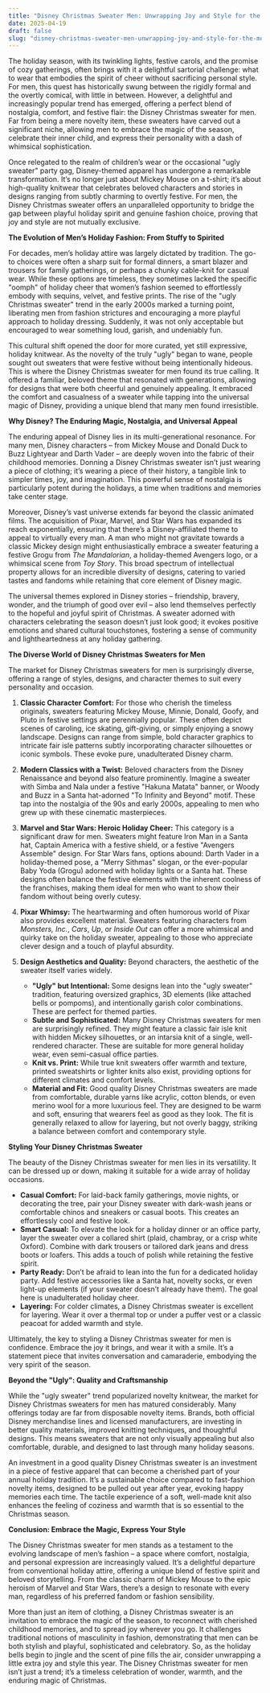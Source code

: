 ```yaml
---
title: "Disney Christmas Sweater Men: Unwrapping Joy and Style for the Modern Gentleman"
date: 2025-04-19
draft: false
slug: "disney-christmas-sweater-men-unwrapping-joy-and-style-for-the-modern-gentleman" 
---
```


The holiday season, with its twinkling lights, festive carols, and the promise of cozy gatherings, often brings with it a delightful sartorial challenge: what to wear that embodies the spirit of cheer without sacrificing personal style. For men, this quest has historically swung between the rigidly formal and the overtly comical, with little in between. However, a delightful and increasingly popular trend has emerged, offering a perfect blend of nostalgia, comfort, and festive flair: the Disney Christmas sweater for men. Far from being a mere novelty item, these sweaters have carved out a significant niche, allowing men to embrace the magic of the season, celebrate their inner child, and express their personality with a dash of whimsical sophistication.

Once relegated to the realm of children’s wear or the occasional "ugly sweater" party gag, Disney-themed apparel has undergone a remarkable transformation. It’s no longer just about Mickey Mouse on a t-shirt; it’s about high-quality knitwear that celebrates beloved characters and stories in designs ranging from subtly charming to overtly festive. For men, the Disney Christmas sweater offers an unparalleled opportunity to bridge the gap between playful holiday spirit and genuine fashion choice, proving that joy and style are not mutually exclusive.

**The Evolution of Men’s Holiday Fashion: From Stuffy to Spirited**

For decades, men’s holiday attire was largely dictated by tradition. The go-to choices were often a sharp suit for formal dinners, a smart blazer and trousers for family gatherings, or perhaps a chunky cable-knit for casual wear. While these options are timeless, they sometimes lacked the specific "oomph" of holiday cheer that women’s fashion seemed to effortlessly embody with sequins, velvet, and festive prints. The rise of the "ugly Christmas sweater" trend in the early 2000s marked a turning point, liberating men from fashion strictures and encouraging a more playful approach to holiday dressing. Suddenly, it was not only acceptable but encouraged to wear something loud, garish, and undeniably fun.

This cultural shift opened the door for more curated, yet still expressive, holiday knitwear. As the novelty of the truly "ugly" began to wane, people sought out sweaters that were festive without being intentionally hideous. This is where the Disney Christmas sweater for men found its true calling. It offered a familiar, beloved theme that resonated with generations, allowing for designs that were both cheerful and genuinely appealing. It embraced the comfort and casualness of a sweater while tapping into the universal magic of Disney, providing a unique blend that many men found irresistible.

**Why Disney? The Enduring Magic, Nostalgia, and Universal Appeal**

The enduring appeal of Disney lies in its multi-generational resonance. For many men, Disney characters – from Mickey Mouse and Donald Duck to Buzz Lightyear and Darth Vader – are deeply woven into the fabric of their childhood memories. Donning a Disney Christmas sweater isn’t just wearing a piece of clothing; it’s wearing a piece of their history, a tangible link to simpler times, joy, and imagination. This powerful sense of nostalgia is particularly potent during the holidays, a time when traditions and memories take center stage.

Moreover, Disney’s vast universe extends far beyond the classic animated films. The acquisition of Pixar, Marvel, and Star Wars has expanded its reach exponentially, ensuring that there’s a Disney-affiliated theme to appeal to virtually every man. A man who might not gravitate towards a classic Mickey design might enthusiastically embrace a sweater featuring a festive Grogu from *The Mandalorian*, a holiday-themed Avengers logo, or a whimsical scene from *Toy Story*. This broad spectrum of intellectual property allows for an incredible diversity of designs, catering to varied tastes and fandoms while retaining that core element of Disney magic.

The universal themes explored in Disney stories – friendship, bravery, wonder, and the triumph of good over evil – also lend themselves perfectly to the hopeful and joyful spirit of Christmas. A sweater adorned with characters celebrating the season doesn’t just look good; it evokes positive emotions and shared cultural touchstones, fostering a sense of community and lightheartedness at any holiday gathering.

**The Diverse World of Disney Christmas Sweaters for Men**

The market for Disney Christmas sweaters for men is surprisingly diverse, offering a range of styles, designs, and character themes to suit every personality and occasion.

1. **Classic Character Comfort:** For those who cherish the timeless originals, sweaters featuring Mickey Mouse, Minnie, Donald, Goofy, and Pluto in festive settings are perennially popular. These often depict scenes of caroling, ice skating, gift-giving, or simply enjoying a snowy landscape. Designs can range from simple, bold character graphics to intricate fair isle patterns subtly incorporating character silhouettes or iconic symbols. These evoke pure, unadulterated Disney charm.
2. **Modern Classics with a Twist:** Beloved characters from the Disney Renaissance and beyond also feature prominently. Imagine a sweater with Simba and Nala under a festive "Hakuna Matata" banner, or Woody and Buzz in a Santa hat-adorned "To Infinity and Beyond" motif. These tap into the nostalgia of the 90s and early 2000s, appealing to men who grew up with these cinematic masterpieces.
3. **Marvel and Star Wars: Heroic Holiday Cheer:** This category is a significant draw for men. Sweaters might feature Iron Man in a Santa hat, Captain America with a festive shield, or a festive "Avengers Assemble" design. For Star Wars fans, options abound: Darth Vader in a holiday-themed pose, a "Merry Sithmas" slogan, or the ever-popular Baby Yoda (Grogu) adorned with holiday lights or a Santa hat. These designs often balance the festive elements with the inherent coolness of the franchises, making them ideal for men who want to show their fandom without being overly cutesy.
4. **Pixar Whimsy:** The heartwarming and often humorous world of Pixar also provides excellent material. Sweaters featuring characters from *Monsters, Inc.*, *Cars*, *Up*, or *Inside Out* can offer a more whimsical and quirky take on the holiday sweater, appealing to those who appreciate clever design and a touch of playful absurdity.
5. **Design Aesthetics and Quality:** Beyond characters, the aesthetic of the sweater itself varies widely.

   * **"Ugly" but Intentional:** Some designs lean into the "ugly sweater" tradition, featuring oversized graphics, 3D elements (like attached bells or pompoms), and intentionally garish color combinations. These are perfect for themed parties.
   * **Subtle and Sophisticated:** Many Disney Christmas sweaters for men are surprisingly refined. They might feature a classic fair isle knit with hidden Mickey silhouettes, or an intarsia knit of a single, well-rendered character. These are suitable for more general holiday wear, even semi-casual office parties.
   * **Knit vs. Print:** While true knit sweaters offer warmth and texture, printed sweatshirts or lighter knits also exist, providing options for different climates and comfort levels.
   * **Material and Fit:** Good quality Disney Christmas sweaters are made from comfortable, durable yarns like acrylic, cotton blends, or even merino wool for a more luxurious feel. They are designed to be warm and soft, ensuring that wearers feel as good as they look. The fit is generally relaxed to allow for layering, but not overly baggy, striking a balance between comfort and contemporary style.

**Styling Your Disney Christmas Sweater**

The beauty of the Disney Christmas sweater for men lies in its versatility. It can be dressed up or down, making it suitable for a wide array of holiday occasions.

* **Casual Comfort:** For laid-back family gatherings, movie nights, or decorating the tree, pair your Disney sweater with dark-wash jeans or comfortable chinos and sneakers or casual boots. This creates an effortlessly cool and festive look.
* **Smart Casual:** To elevate the look for a holiday dinner or an office party, layer the sweater over a collared shirt (plaid, chambray, or a crisp white Oxford). Combine with dark trousers or tailored dark jeans and dress boots or loafers. This adds a touch of polish while retaining the festive spirit.
* **Party Ready:** Don’t be afraid to lean into the fun for a dedicated holiday party. Add festive accessories like a Santa hat, novelty socks, or even light-up elements (if your sweater doesn’t already have them). The goal here is unadulterated holiday cheer.
* **Layering:** For colder climates, a Disney Christmas sweater is excellent for layering. Wear it over a thermal top or under a puffer vest or a classic peacoat for added warmth and style.

Ultimately, the key to styling a Disney Christmas sweater for men is confidence. Embrace the joy it brings, and wear it with a smile. It’s a statement piece that invites conversation and camaraderie, embodying the very spirit of the season.

**Beyond the "Ugly": Quality and Craftsmanship**

While the "ugly sweater" trend popularized novelty knitwear, the market for Disney Christmas sweaters for men has matured considerably. Many offerings today are far from disposable novelty items. Brands, both official Disney merchandise lines and licensed manufacturers, are investing in better quality materials, improved knitting techniques, and thoughtful designs. This means sweaters that are not only visually appealing but also comfortable, durable, and designed to last through many holiday seasons.

An investment in a good quality Disney Christmas sweater is an investment in a piece of festive apparel that can become a cherished part of your annual holiday tradition. It’s a sustainable choice compared to fast-fashion novelty items, designed to be pulled out year after year, evoking happy memories each time. The tactile experience of a soft, well-made knit also enhances the feeling of coziness and warmth that is so essential to the Christmas season.

**Conclusion: Embrace the Magic, Express Your Style**

The Disney Christmas sweater for men stands as a testament to the evolving landscape of men’s fashion – a space where comfort, nostalgia, and personal expression are increasingly valued. It’s a delightful departure from conventional holiday attire, offering a unique blend of festive spirit and beloved storytelling. From the classic charm of Mickey Mouse to the epic heroism of Marvel and Star Wars, there’s a design to resonate with every man, regardless of his preferred fandom or fashion sensibility.

More than just an item of clothing, a Disney Christmas sweater is an invitation to embrace the magic of the season, to reconnect with cherished childhood memories, and to spread joy wherever you go. It challenges traditional notions of masculinity in fashion, demonstrating that men can be both stylish and playful, sophisticated and celebratory. So, as the holiday bells begin to jingle and the scent of pine fills the air, consider unwrapping a little extra joy and style this year. The Disney Christmas sweater for men isn’t just a trend; it’s a timeless celebration of wonder, warmth, and the enduring magic of Christmas.